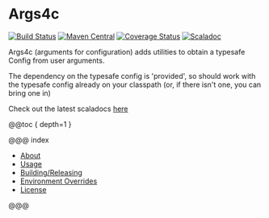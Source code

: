 Args4c
======
[![Build Status](https://travis-ci.org/aaronp/args4c.svg?branch=master)](https://travis-ci.org/aaronp/args4c)
[![Maven Central](https://maven-badges.herokuapp.com/maven-central/com.github.aaronp/args4c_2.12/badge.png)](https://maven-badges.herokuapp.com/maven-central/com.github.aaronp/args4c_2.12)
[![Coverage Status](https://coveralls.io/repos/github/aaronp/args4c/badge.svg?branch=master)](https://coveralls.io/github/aaronp/args4c?branch=master)
[![Scaladoc](https://javadoc-badge.appspot.com/com.github.aaronp/args4c_2.12.svg?label=scaladoc)](https://javadoc-badge.appspot.com/com.github.aaronp/args4c_2.12)

Args4c (arguments for configuration) adds utilities to obtain a typesafe Config from user arguments.

The dependency on the typesafe config is 'provided', so should work with the typesafe config
already on your classpath (or, if there isn't one, you can bring one in)


Check out the latest scaladocs [here](https://aaronp.github.io/args4c/api/latest/args4c/index.html)

@@toc { depth=1 }

@@@ index


* [About](about.md)
* [Usage](usage.md)
* [Building/Releasing](building.md)
* [Environment Overrides](environment.md)
* [License](license.md)

@@@


